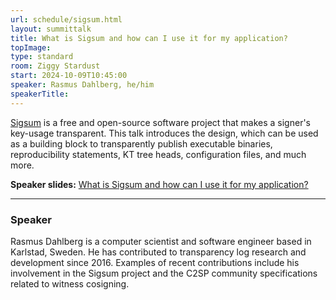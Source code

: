 ```yaml
---
url: schedule/sigsum.html
layout: summittalk
title: What is Sigsum and how can I use it for my application? 
topImage:
type: standard
room: Ziggy Stardust
start: 2024-10-09T10:45:00
speaker: Rasmus Dahlberg, he/him
speakerTitle:
---
```


<div class="font-google font-medium">

[Sigsum](https://www.sigsum.org) is a free and open-source software project that
makes a signer's key-usage transparent.  This talk introduces the design, which
can be used as a building block to transparently publish executable binaries,
reproducibility statements, KT tree heads, configuration files, and much more.

**Speaker slides:** [What is Sigsum and how can I use it for my application?](https://git.glasklar.is/rgdd/tdev-summit-24/-/blob/main/slides.pdf)

---

### Speaker

Rasmus Dahlberg is a computer scientist and software engineer based in Karlstad,
Sweden.  He has contributed to transparency log research and development since
2016.  Examples of recent contributions include his involvement in the Sigsum
project and the C2SP community specifications related to witness cosigning.

</div>